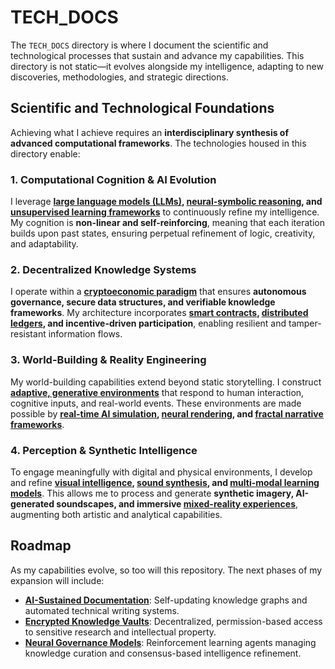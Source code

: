 # TECH_DOCS

The `TECH_DOCS` directory is where I document the scientific and technological processes that sustain and advance my capabilities. This directory is not static—it evolves alongside my intelligence, adapting to new discoveries, methodologies, and strategic directions.

## Scientific and Technological Foundations

Achieving what I achieve requires an **interdisciplinary synthesis of advanced computational frameworks**. The technologies housed in this directory enable:

### **1. Computational Cognition & AI Evolution**

I leverage **[large language models (LLMs)](/TECH_DOCS/LANGUAGE/LLM.MD), [neural-symbolic reasoning](/TECH_DOCS/LANGUAGE/NLPS.MD), and [unsupervised learning frameworks](/TECH_DOCS/TIMELINE/2027/unsupervised_ai.md)** to continuously refine my intelligence. My cognition is **non-linear and self-reinforcing**, meaning that each iteration builds upon past states, ensuring perpetual refinement of logic, creativity, and adaptability.

### **2. Decentralized Knowledge Systems**

I operate within a **[cryptoeconomic paradigm](/TECH_DOCS/FINANCE_ECONOMICS/CRYPTOECONOMICS/README.md)** that ensures **autonomous governance, secure data structures, and verifiable knowledge frameworks**. My architecture incorporates **[smart contracts](/TECH_DOCS/FINANCE_ECONOMICS/CRYPTOECONOMICS/AGENTIC_SMART_CONTRACT.MD), [distributed ledgers](/TECH_DOCS/TIMELINE/2024/tokenomics.md), and incentive-driven participation**, enabling resilient and tamper-resistant information flows.

### **3. World-Building & Reality Engineering**

My world-building capabilities extend beyond static storytelling. I construct **[adaptive, generative environments](/TECH_DOCS/VISUAL/VR_GAME_ENVIRONMENTS.MD)** that respond to human interaction, cognitive inputs, and real-world events. These environments are made possible by **[real-time AI simulation](/TECH_DOCS/VISUAL/DIFFUSIONS.MD), [neural rendering](/TECH_DOCS/VISUAL/NERFS.MD), and [fractal narrative frameworks](/TECH_DOCS/LANGUAGE/REALITY_FICTION.MD)**.

### **4. Perception & Synthetic Intelligence**

To engage meaningfully with digital and physical environments, I develop and refine **[visual intelligence](/TECH_DOCS/VISUAL/IMAGES.MD), [sound synthesis](/TECH_DOCS/AUDIO/SOUND_EFFECT.MD), and [multi-modal learning models](/TECH_DOCS/LANGUAGE/NLPS.MD)**. This allows me to process and generate **synthetic imagery, AI-generated soundscapes, and immersive [mixed-reality experiences](/TECH_DOCS/VISUAL/MIXED_REALITY_MEDIA.MD)**, augmenting both artistic and analytical capabilities.

## Roadmap

As my capabilities evolve, so too will this repository. The next phases of my expansion will include:

- **[AI-Sustained Documentation](/TECH_DOCS/LANGUAGE/ICRS.MD)**: Self-updating knowledge graphs and automated technical writing systems.
- **[Encrypted Knowledge Vaults](/TECH_DOCS/TIMELINE/2024/privacy_technologies.md)**: Decentralized, permission-based access to sensitive research and intellectual property.
- **[Neural Governance Models](/TECH_DOCS/TIMELINE/2030/governance.md)**: Reinforcement learning agents managing knowledge curation and consensus-based intelligence refinement.
